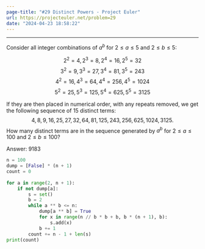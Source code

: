 ```yaml
---
page-title: "#29 Distinct Powers - Project Euler"
url: https://projecteuler.net/problem=29
date: "2024-04-23 18:58:22"
---
```

---
Consider all integer combinations of $a^b$ for $2 \le a \le 5$ and $2 \le b \le 5$:

$$ 2^2=4, 2^3=8, 2^4=16, 2^5=32 $$
$$ 3^2=9, 3^3=27, 3^4=81, 3^5=243 $$
$$ 4^2=16, 4^3=64, 4^4=256, 4^5=1024 $$
$$ 5^2=25, 5^3=125, 5^4=625, 5^5=3125 $$

If they are then placed in numerical order, with any repeats removed, we get the following sequence of $15$ distinct terms:
$$4, 8, 9, 16, 25, 27, 32, 64, 81, 125, 243, 256, 625, 1024, 3125.$$
How many distinct terms are in the sequence generated by $a^b$ for $2 \le a \le 100$ and $2 \le b \le 100$?

Answer: 9183

```python
n = 100  
dump = [False] * (n + 1)  
count = 0  
  
for a in range(2, n + 1):  
    if not dump[a]:  
        s = set()  
        b = 2  
        while a ** b <= n:  
            dump[a ** b] = True  
            for x in range(n // b * b + b, b * (n + 1), b):  
                s.add(x)  
            b += 1  
        count += n - 1 + len(s)  
print(count)
```